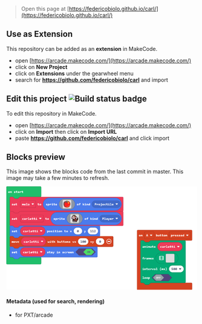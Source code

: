  


> Open this page at [https://federicobiolo.github.io/carl/](https://federicobiolo.github.io/carl/)

## Use as Extension

This repository can be added as an **extension** in MakeCode.

* open [https://arcade.makecode.com/](https://arcade.makecode.com/)
* click on **New Project**
* click on **Extensions** under the gearwheel menu
* search for **https://github.com/federicobiolo/carl** and import

## Edit this project ![Build status badge](https://github.com/federicobiolo/carl/workflows/MakeCode/badge.svg)

To edit this repository in MakeCode.

* open [https://arcade.makecode.com/](https://arcade.makecode.com/)
* click on **Import** then click on **Import URL**
* paste **https://github.com/federicobiolo/carl** and click import

## Blocks preview

This image shows the blocks code from the last commit in master.
This image may take a few minutes to refresh.

![A rendered view of the blocks](https://github.com/federicobiolo/carl/raw/master/.github/makecode/blocks.png)

#### Metadata (used for search, rendering)

* for PXT/arcade
<script src="https://makecode.com/gh-pages-embed.js"></script><script>makeCodeRender("{{ site.makecode.home_url }}", "{{ site.github.owner_name }}/{{ site.github.repository_name }}");</script>
